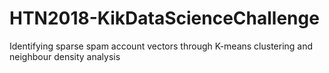 # HTN2018-KikDataScienceChallenge
Identifying sparse spam account vectors through K-means clustering and neighbour density analysis
